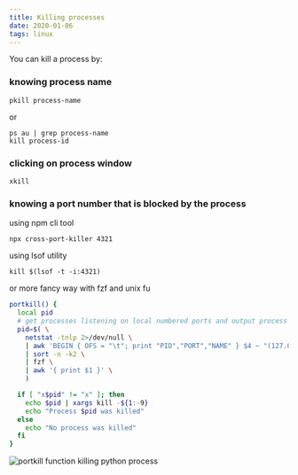 ```yaml
---
title: Killing processes
date: 2020-01-06
tags: linux
---
```


You can kill a process by:

### knowing process name

```shell-session
pkill process-name
```

or

```shell-session
ps au | grep process-name
kill process-id
```

### clicking on process window

```shell-session
xkill
```

### knowing a port number that is blocked by the process

using npm cli tool

```shell-session
npx cross-port-killer 4321
```

using lsof utility

```shell-session
kill $(lsof -t -i:4321)
```

or more fancy way with fzf and unix fu

```bash
portkill() {
  local pid
  # get processes listening on local numbered ports and output process id, port number and process name
  pid=$( \
    netstat -tnlp 2>/dev/null \
    | awk 'BEGIN { OFS = "\t"; print "PID","PORT","NAME" } $4 ~ "(127.0.0.1\|\[::\]\|0.0.0.0):[0-9]" && $7!="-" { gsub(/:::/,":"); split($7,a,"/"); split($4,b,":"); print a[1],b[2],a[2] }' 2>/dev/null \
    | sort -n -k2 \
    | fzf \
    | awk '{ print $1 }' \
    )

  if [ "x$pid" != "x" ]; then
    echo $pid | xargs kill -${1:-9}
    echo "Process $pid was killed"
  else
    echo "No process was killed"
  fi
}
```

![portkill function killing python process](/img/portkill.gif)
